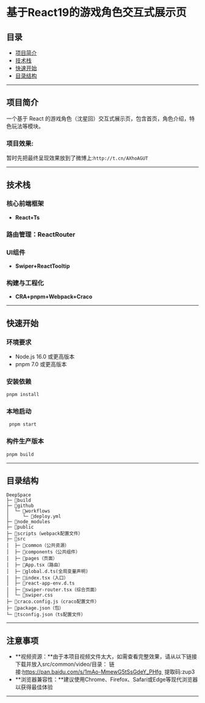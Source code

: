 # 基于React19的游戏角色交互式展示页
## 目录
- [项目简介](#项目简介)
- [技术栈](#技术栈)
- [快速开始](#快速开始)
- [目录结构](#目录结构)
------------------------------------
## 项目简介
一个基于 React 的游戏角色（沈星回）交互式展示页，包含首页，角色介绍，特色玩法等模块。
### 项目效果:
暂时先把最终呈现效果放到了微博上:`http://t.cn/AXhoAGUT`

----------------------------------------------
## 技术栈
### 核心前端框架
- **React+Ts**
### 路由管理：ReactRouter
### UI组件
- **Swiper+ReactTooltip**
### 构建与工程化
- **CRA+pnpm+Webpack+Craco**
--------------------------------------
## 快速开始
### 环境要求
- Node.js 16.0 或更高版本
- pnpm 7.0 或更高版本
### 安装依赖
```bash
pnpm install
``` 
### 本地启动
```bash
 pnpm start
 ```
 ### 构件生产版本
 ```bash
 pnpm build
 ```
--------------------------------------
## 目录结构
```
DeepSpace
├─ 📁build
├─ 📁github
│  └─ 📁workflows
│     └─ 📄deploy.yml
├─ 📁node_modules
├─ 📁public
├─ 📁scripts（webpack配置文件）
├─ 📁src
│  ├─ 📁common（公共资源）
│  ├─ 📁components（公共组件）
│  ├─ 📁pages（页面）
│  ├─ 📄App.tsx（路由）
│  ├─ 📄global.d.ts(全局变量声明)
│  ├─ 📄index.tsx（入口）
│  ├─ 📄react-app-env.d.ts
│  ├─ 📄swiper-router.tsx（综合页面）
│  └─ 📄swiper.css
├─ 📄craco.config.js（craco配置文件）
├─ 📄package.json（包）
└─ 📄tsconfig.json（ts配置文件）
```
------------------------------------------
## 注意事项
- **视频资源：**由于本项目视频文件太大，如需查看完整效果，请从以下链接下载并放入src/common/video/目录：
链接:https://pan.baidu.com/s/1mAo-MmewG5tSsGdeY_PHfg 
提取码:zup3
- **浏览器兼容性：**建议使用Chrome、Firefox、Safari或Edge等现代浏览器以获得最佳体验
-------------------------